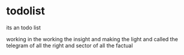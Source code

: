 # todolist
its an todo list 

working in the working the insight and making the light and called the telegram of all the right and sector of all the factual 